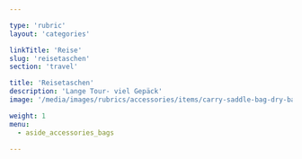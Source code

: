 ```yaml
---

type: 'rubric'
layout: 'categories'

linkTitle: 'Reise'
slug: 'reisetaschen'
section: 'travel'

title: 'Reisetaschen'
description: 'Lange Tour- viel Gepäck'
image: '/media/images/rubrics/accessories/items/carry-saddle-bag-dry-bag_1.jpeg'

weight: 1
menu:
  - aside_accessories_bags  

---
```

